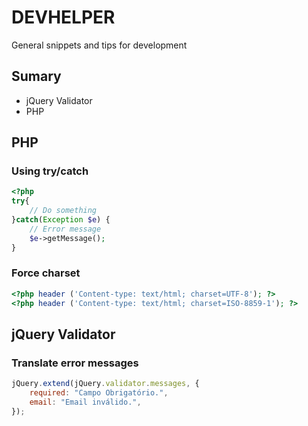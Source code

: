 # DEVHELPER
General snippets and tips for development

## Sumary
- jQuery Validator
- PHP

## PHP
### Using try/catch
```php
<?php
try{
    // Do something
}catch(Exception $e) {
    // Error message
    $e->getMessage(); 
}
```
### Force charset
```php
<?php header ('Content-type: text/html; charset=UTF-8'); ?>
<?php header ('Content-type: text/html; charset=ISO-8859-1'); ?>
```

## jQuery Validator
### Translate error messages
```javascript
jQuery.extend(jQuery.validator.messages, {
    required: "Campo Obrigatório.",
    email: "Email inválido.",
});
```
